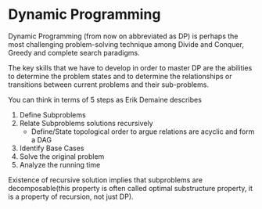 # Dynamic Programming

Dynamic Programming (from now on abbreviated as DP) is perhaps the most challenging
problem-solving technique among Divide and Conquer, Greedy and complete search paradigms.

The key skills that we have to develop in order to master DP are the abilities to determine the problem states and to determine the relationships or transitions between current
problems and their sub-problems.

You can think in terms of 5 steps as Erik Demaine describes
1. Define Subproblems
2. Relate Subproblems solutions recursively
    * Define/State topological order to argue relations are acyclic and form a DAG
3. Identify Base Cases
4. Solve the original problem
5. Analyze the running time

Existence of recursive solution implies that subproblems are decomposable(this property is often called optimal substructure property, it is a property of recursion, not just DP).
